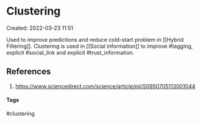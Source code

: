 # Clustering
Created: 2022-03-23 11:51

Used to improve predictions and reduce cold-start problem in [[Hybrid Filtering]]. Clustering is used in [[Social information]] to improve #tagging, explicit #social_link and explicit #trust_information.

## References
1. https://www.sciencedirect.com/science/article/pii/S0950705113001044


#### Tags
#clustering
